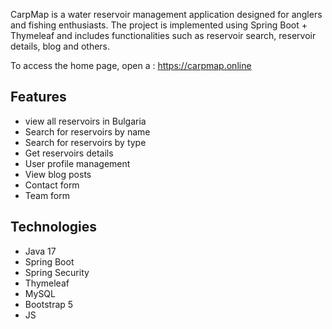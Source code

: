 CarpMap is a water reservoir management application designed for anglers and fishing enthusiasts.
The project is implemented using Spring Boot + Thymeleaf and includes functionalities such as reservoir search, reservoir details, blog and others.

To access the home page, open a : https://carpmap.online

## Features

- view all reservoirs in Bulgaria
- Search for reservoirs by name
- Search for reservoirs by type
- Get reservoirs details
- User profile management
- View blog posts
- Contact form
- Team form

## Technologies

- Java 17
- Spring Boot
- Spring Security
- Thymeleaf
- MySQL
- Bootstrap 5
- JS
